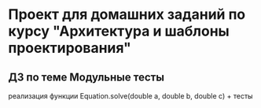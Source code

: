 # Проект для домашних заданий по курсу "Архитектура и шаблоны проектирования"

## ДЗ по теме Модульные тесты
реализация функции Equation.solve(double a, double b, double c) + тесты
